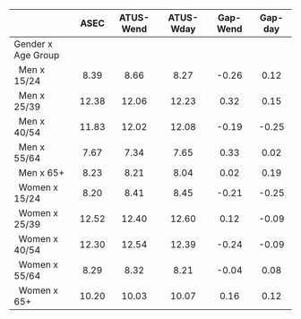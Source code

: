 
|                      |         ASEC |    ATUS-Wend |    ATUS-Wday |     Gap-Wend |      Gap-day |
| -------------------- | :----------: | :----------: | :----------: | :----------: | :----------: |
| Gender x Age Group   |              |              |              |              |              |
| &nbsp;&nbsp;Men x 15/24 |         8.39 |         8.66 |         8.27 |        -0.26 |         0.12 |
| &nbsp;&nbsp;Men x 25/39 |        12.38 |        12.06 |        12.23 |         0.32 |         0.15 |
| &nbsp;&nbsp;Men x 40/54 |        11.83 |        12.02 |        12.08 |        -0.19 |        -0.25 |
| &nbsp;&nbsp;Men x 55/64 |         7.67 |         7.34 |         7.65 |         0.33 |         0.02 |
| &nbsp;&nbsp;Men x 65+ |         8.23 |         8.21 |         8.04 |         0.02 |         0.19 |
| &nbsp;&nbsp;Women x 15/24 |         8.20 |         8.41 |         8.45 |        -0.21 |        -0.25 |
| &nbsp;&nbsp;Women x 25/39 |        12.52 |        12.40 |        12.60 |         0.12 |        -0.09 |
| &nbsp;&nbsp;Women x 40/54 |        12.30 |        12.54 |        12.39 |        -0.24 |        -0.09 |
| &nbsp;&nbsp;Women x 55/64 |         8.29 |         8.32 |         8.21 |        -0.04 |         0.08 |
| &nbsp;&nbsp;Women x 65+ |        10.20 |        10.03 |        10.07 |         0.16 |         0.12 |

